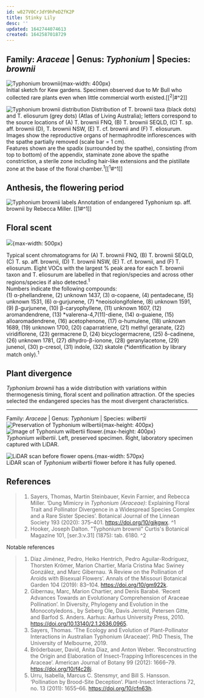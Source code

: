 ```yaml
---
id: w827V0CrJdY9hPeDZfK2P
title: Stinky Lily
desc: ''
updated: 1642744074613
created: 1642587018729
---
```


## Family: _Araceae_ | Genus:  _Typhonium_ | Species: _brownii_

![Typhonium brownii](assets/images/lily/Typhonium_brownii_CBM.png){max-width: 400px}  
Initial sketch for Kew gardens. Specimen observed due to Mr Bull who collected rare plants even when little commercial worth existed.[[<sup>2</sup>|#^2]]

![Typhonium brownii distribution](/assets/images/2022-01-19-23-19-45.png)
Distribution of T. brownii taxa (black dots) and T. eliosurum (grey dots) (Atlas of Living Australia); letters correspond to the source locations of (A) T. brownii FNQ, (B) T. brownii SEQLD, (C) T. sp. aff. brownii (D), T. brownii NSW, (E) T. cf. brownii and (F) T. eliosurum. Images show the reproductive organs of hermaphrodite inflorescences with the spathe partially removed (scale bar = 1 cm).  
Features shown are the spadix (surrounded by the spathe), consisting (from top to bottom) of the appendix, staminate zone above the spathe constriction, a sterile zone including hair-like extensions and the pistillate zone at the base of the floral chamber.<sup>1</sup>[[<sup>1</sup>#^1]]

## Anthesis, the flowering period

![Typhonium brownii labels](assets/images/lily/Annotated-3D-image-T-brownii.jpg)
Annotation of endangered Typhonium sp. aff. brownii by Rebecca Miller. [[1#^1]]

## Floral scent

![](/assets/images/2022-01-20-00-53-23.png){max-width: 500px}

Typical scent chromatograms for (A) T. brownii FNQ, (B) T. brownii SEQLD, (C) T. sp. aff. brownii, (D) T. brownii NSW, (E) T. cf. brownii, and (F) T. eliosurum. Eight VOCs with the largest % peak area for each T. brownii taxon and T. eliosurum are labelled in that region/species and across other regions/species if also detected.<sup>1</sup>  
Numbers indicate the following compounds:  
(1) α-phellandrene, (2) unknown 1437, (3) α-copaene, (4) pentadecane, (5) unknown 1531, (6) α-gurjunene, (7) *neoisolongifolene, (8) unknown 1591, (9) β-gurjunene, (10) β-caryophyllene, (11) unknown 1607, (12) aromandendrene, (13) *valerena-4,7(11)-diene, (14) α-guaiene, (15) alloaromadendrene, (16) acetophenone, (17) α-humulene, (18) unknown 1689, (19) unknown 1700, (20) caparratriene, (21) methyl geranate, (22) viridiflorene, (23) germacrene D, (24) bicyclogermacrene, (25) δ-cadinene, (26) unknown 1781, (27) dihydro-β-ionone, (28) geranylacetone, (29) junenol, (30) p-cresol, (31) indole, (32) skatole (*identification by library match only).<sup>1</sup>

## Plant divergence

_Typhonium brownii_ has a wide distribution with variations within thermogenesis timing,  floral scent and pollination attraction. Of the species selected the endangered species has the most divergent characteristics.

-----

Family: _Araceae_ | Genus: _Typhonium_ | Species: _wilbertii_  
![Preservation of Typhonium wilbertii](assets/images/lily/Typhonium-wilbertii-image.jpg){max-height: 400px}
![Image of Typhonium wilbertii flower.](assets/images/lily/Resized_20200316_154441-Enhanced.png){max-height: 400px}  
_Typhonium wilbertii_. Left, preserved specimen. Right, laboratory specimen captured with LiDAR.

![LiDAR scan before flower opens.](assets/images/lily/Wilbert-01.png){max-width: 570px}  
LiDAR scan of _Typhonium wilbertii_ flower before it has fully opened.

## References

>1. Sayers, Thomas, Martin Steinbauer, Kevin Farnier, and Rebecca Miller. ‘Dung Mimicry in _Typhonium (Araceae)_: Explaining Floral Trait and Pollinator Divergence in a Widespread Species Complex and a Rare Sister Species’. Botanical Journal of the Linnean Society 193 (2020): 375–401. <https://doi.org/10/gjkgwx>. ^1
>2. Hooker, Joseph Dalton. "Typhonium brownii" Curtis's Botanical Magazine 101, [ser.3:v.31] (1875): tab. 6180. ^2

Notable references

>1. Díaz Jiménez, Pedro, Heiko Hentrich, Pedro Aguilar-Rodríguez, Thorsten Krömer, Marion Chartier, María Cristina Mac Swiney González, and Marc Gibernau. ‘A Review on the Pollination of Aroids with Bisexual Flowers’. Annals of the Missouri Botanical Garden 104 (2019): 83–104. <https://doi.org/10/gm922k>.
>2. Gibernau, Marc, Marion Chartier, and Denis Barabé. ‘Recent Advances Towards an Evolutionary Comprehension of Araceae Pollination’. In Diversity, Phylogeny and Evolution in the Monocotyledons., by Seberg Ole, Davis Jerrold, Petersen Gitte, and Barfod S. Anders. Aarhus: Aarhus University Press, 2010. <https://doi.org/10.13140/2.1.2636.0965>.
>3. Sayers, Thomas. ‘The Ecology and Evolution of Plant-Pollinator Interactions in Australian Typhonium (Araceae)’. PhD Thesis, The University of Melbourne, 2019.
>4. Bröderbauer, David, Anita Diaz, and Anton Weber. ‘Reconstructing the Origin and Elaboration of Insect-Trapping Inflorescences in the Araceae’. American Journal of Botany 99 (2012): 1666–79. <https://doi.org/10/f4c28j>.
>5. Urru, Isabella, Marcus C. Stensmyr, and Bill S. Hansson. ‘Pollination by Brood-Site Deception’. Plant-Insect Interactions 72, no. 13 (2011): 1655–66. <https://doi.org/10/cfn63h>.
